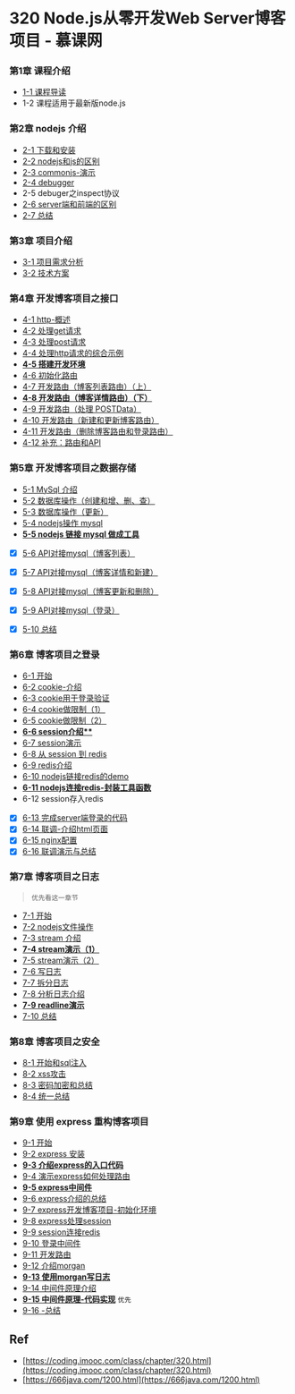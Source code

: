 # 320 Node.js从零开发Web Server博客项目 - 慕课网


### 第1章 课程介绍

* [1-1 课程导读](./ch01-01)
* 1-2 课程适用于最新版node.js

### 第2章 nodejs 介绍

* [2-1 下载和安装](./ch02-01)
* [2-2 nodejs和js的区别](./ch02-02)
* [2-3 commonjs-演示](./ch02-03)
* [2-4 debugger](./ch02-04)
* 2-5 debuger之inspect协议
* [2-6 server端和前端的区别](./ch02-06)
* [2-7 总结](./ch02-07)

### 第3章 项目介绍

* [3-1 项目需求分析](./ch03-01)
* [3-2 技术方案](./ch03-02)

### 第4章 开发博客项目之接口

* [4-1 http-概述](./ch04-01)
* [4-2 处理get请求](./ch04-02)
* [4-3 处理post请求](./ch04-03)
* [4-4 处理http请求的综合示例](./ch04-04)
* **[4-5 搭建开发环境](./ch04-05)**
* [4-6 初始化路由](./ch04-06)
* [4-7 开发路由（博客列表路由）（上）](./ch04-07)
* **[4-8 开发路由（博客详情路由）（下）](./ch04-08)**
* [4-9 开发路由（处理 POSTData）](./ch04-09)
* [4-10 开发路由（新建和更新博客路由）](./ch04-10)
* [4-11 开发路由（删除博客路由和登录路由）](./ch04-11)
* [4-12 补充：路由和API](./ch04-12)

### 第5章 开发博客项目之数据存储

* [5-1 MySql 介绍](./ch05-01)
* [5-2 数据库操作（创建和增、删、查）](./ch05-02)
* [5-3 数据库操作（更新）](./ch05-03)
* [5-4 nodejs操作 mysql](./ch05-04)
* [**5-5 nodejs 链接 mysql 做成工具**](./ch05-05)
* [x] [5-6 API对接mysql（博客列表）](./ch05-06)
* [x] [5-7 API对接mysql（博客详情和新建）](./ch05-07)
* [x] [5-8 API对接mysql（博客更新和删除）](./ch05-08)
* [x] [5-9 API对接mysql（登录）](./ch05-09)
* [x] [5-10 总结](./ch05-10)


### 第6章 博客项目之登录

* [6-1 开始](./ch06-01)
* [6-2 cookie-介绍](./ch06-02)
* [6-3 cookie用于登录验证](./ch06-03)
* [6-4 cookie做限制（1）](./ch06-04)
* [6-5 cookie做限制（2）](./ch06-05)
* **[6-6 session介绍**](./ch06-06)**
* [6-7 session演示](./ch06-07)
* [6-8 从 session 到 redis](./ch06-08)
* [6-9 redis介绍](./ch06-09)
* [6-10 nodejs链接redis的demo](./ch06-10)
* [**6-11 nodejs连接redis-封装工具函数**](./ch06-11)
* 6-12 session存入redis
* [x] [6-13 完成server端登录的代码](./ch06-13)
* [x] [6-14 联调-介绍html页面](./ch06-14)
* [x] [6-15 nginx配置](./ch06-15)
* [x] [6-16 联调演示与总结](./ch06-16)

### 第7章 博客项目之日志

> `优先看这一章节`

* [7-1 开始](./ch07-01)
* [7-2 nodejs文件操作](./ch07-02)
* [7-3 stream 介绍](./ch07-03)
* **[7-4 stream演示（1）](./ch07-04)**
* [7-5 stream演示（2）](./ch07-05)
* [7-6 写日志](./ch07-06)
* [7-7 拆分日志](./ch07-07)
* [7-8 分析日志介绍](./ch07-08)
* **[7-9 readline演示](./ch07-09)**
* [7-10 总结](./ch07-10)

### 第8章 博客项目之安全

* [8-1 开始和sql注入](./ch08-01)
* [8-2 xss攻击](./ch08-02)
* [8-3 密码加密和总结](./ch08-03)
* [8-4 统一总结](./ch08-04)


### 第9章 使用 express 重构博客项目

* [9-1 开始](./ch09-01)
* [9-2 express 安装](./ch09-02)
* **[9-3 介绍express的入口代码](./ch09-03)**
* [9-4 演示express如何处理路由](./ch09-04)
* [**9-5 express中间件**](./ch09-05)
* [9-6 express介绍的总结](./ch09-06)
* [9-7 express开发博客项目-初始化环境](./ch09-07)
* [9-8 express处理session](./ch09-08)
* [9-9 session连接redis](./ch09-09)
* [9-10 登录中间件](./ch09-10)
* [9-11 开发路由](./ch09-11)
* [9-12 介绍morgan](./ch09-12)
* [**9-13 使用morgan写日志**](./ch09-13)
* [9-14 中间件原理介绍](./ch09-14)
* **[9-15 中间件原理-代码实现](./ch09-15)** `优先`
* [9-16 -总结](./ch09-16)

## Ref

* [https://coding.imooc.com/class/chapter/320.html](https://coding.imooc.com/class/chapter/320.html)
* [https://666java.com/1200.html](https://666java.com/1200.html)